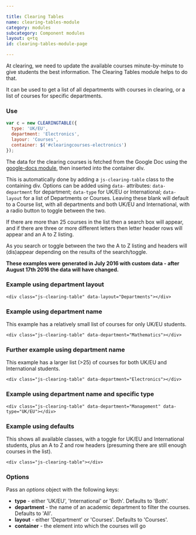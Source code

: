 ```yaml
---

title: Clearing Tables
name: clearing-tables-module
category: modules
subcategory: Component modules
layout: q+tq
id: clearing-tables-module-page

---
```


<div class="lead"><p>At clearing, we need to update the available courses minute-by-minute to give students the best information. The Clearing Tables module helps to do that.</p></div>

It can be used to get a list of all departments with courses in clearing, or a list of courses for specific departments.

### Use

```javascript
var c = new CLEARINGTABLE({
  type: 'UK/EU',
  department: 'Electronics',
  layour: 'Courses',
  container: $('#clearingcourses-electronics')
});
```

The data for the clearing courses is fetched from the Google Doc using the [google-docs module](google-docs-module.html), then inserted into the container div.

This is automatically done by adding a `js-clearing-table` class to the containing div. Options can be added using `data-` attributes: `data-department` for department; `data-type` for UK/EU or International; `data-layout` for a list of Departments or Courses. Leaving these blank will default to a  Course list, with all departments and both UK/EU and International, with a radio button to toggle between the two.

If there are more than 25 courses in the list then a search box will appear, and if there are three or more different letters then letter header rows will appear and an A to Z listing.

As you search or toggle between the two the A to Z listing and headers will (dis)appear depending on the results of the search/toggle.

**These examples were generated in July 2016 with custom data - after August 17th 2016 the data will have changed.**

### Example using department layout

```markup
<div class="js-clearing-table" data-layout="Departments"></div>
```

<div class="js-clearing-table" data-layout="Departments"></div>

### Example using department name

This example has a relatively small list of courses for only UK/EU students.

```markup
<div class="js-clearing-table" data-department="Mathematics"></div>
```

<div class="js-clearing-table" data-department="Mathematics"></div>

### Further example using department name

This example has a larger list (>25) of courses for both UK/EU and International students.

```markup
<div class="js-clearing-table" data-department="Electronics"></div>
```

<div class="js-clearing-table" data-department="Electronics"></div>

### Example using department name and specific type

```markup
<div class="js-clearing-table" data-department="Management" data-type="UK/EU"></div>
```

<div class="js-clearing-table" data-department="Management" data-type="UK/EU"></div>

### Example using defaults

This shows all available classes, with a toggle for UK/EU and International students, plus an A to Z and row headers (presuming there are still enough courses in the list).

```markup
<div class="js-clearing-table"></div>
```

<div class="js-clearing-table"></div>


### Options

  Pass an _options_ object with the following keys:

  * **type** - either 'UK/EU', 'International' or 'Both'. Defaults to 'Both'.
  * **department** - the name of an academic department to filter the courses. Defaults to 'All'.
  * **layout** - either 'Department' or 'Courses'. Defaults to 'Courses'.
  * **container** - the element into which the courses will go
